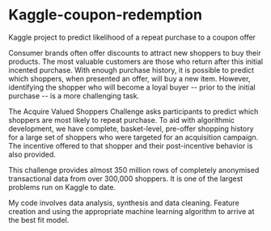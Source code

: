 # Kaggle-coupon-redemption
Kaggle project to predict likelihood of a repeat purchase to a coupon offer

Consumer brands often offer discounts to attract new shoppers to buy their products. 
The most valuable customers are those who return after this initial incented purchase.  With enough purchase history, 
it is possible to predict which shoppers, when presented an offer, will buy a new item. 
However, identifying the shopper who will become a loyal buyer -- prior to the initial purchase -- is a more challenging task.

The Acquire Valued Shoppers Challenge asks participants to predict which shoppers are most likely to repeat purchase. 
To aid with algorithmic development, we have complete, basket-level, pre-offer shopping history for a large set of shoppers who were 
targeted for an acquisition campaign. The incentive offered to that shopper and their post-incentive behavior is also provided.

This challenge provides almost 350 million rows of completely anonymised transactional data from over 300,000 shoppers. 
It is one of the largest problems run on Kaggle to date.

My code involves data analysis, synthesis and data cleaning. Feature creation and using the appropriate machine learning algorithm to
arrive at the best fit model.
